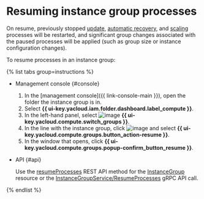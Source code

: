 # Resuming instance group processes

On resume, previously stopped [update](../../concepts/instance-groups/deploy/), [automatic recovery](../../concepts/instance-groups/autohealing.md), and [scaling](../../concepts/instance-groups/policies/scale-policy.md) processes will be restarted, and significant group changes associated with the paused processes will be applied (such as group size or instance configuration changes).

To resume processes in an instance group:

{% list tabs group=instructions %}

- Management console {#console}

  1. In the [management console]({{ link-console-main }}), open the folder the instance group is in.
  1. Select **{{ ui-key.yacloud.iam.folder.dashboard.label_compute }}**.
  1. In the left-hand panel, select ![image](../../../_assets/console-icons/layers-3-diagonal.svg) **{{ ui-key.yacloud.compute.switch_groups }}**.
  1. In the line with the instance group, click ![image](../../../_assets/console-icons/ellipsis.svg) and select **{{ ui-key.yacloud.compute.groups.button_action-resume }}**.
  1. In the window that opens, click **{{ ui-key.yacloud.compute.groups.popup-confirm_button_resume }}**.

- API {#api}

  Use the [resumeProcesses](../../instancegroup/api-ref/InstanceGroup/resumeProcesses.md) REST API method for the [InstanceGroup](../../instancegroup/api-ref/InstanceGroup/index.md) resource or the [InstanceGroupService/ResumeProcesses](../../instancegroup/api-ref/grpc/InstanceGroup/resumeProcesses.md) gRPC API call.

{% endlist %}